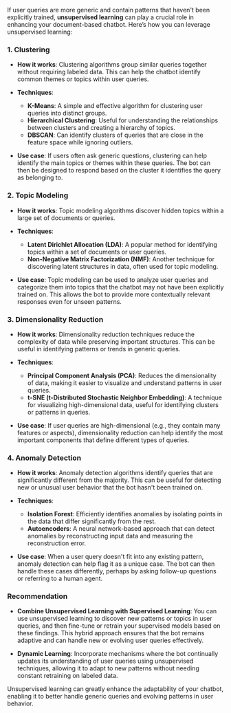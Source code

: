 If user queries are more generic and contain patterns that haven't been explicitly trained, **unsupervised learning** can play a crucial role in enhancing your document-based chatbot. Here’s how you can leverage unsupervised learning:

### 1. **Clustering**
- **How it works**: Clustering algorithms group similar queries together without requiring labeled data. This can help the chatbot identify common themes or topics within user queries.
- **Techniques**:
  - **K-Means**: A simple and effective algorithm for clustering user queries into distinct groups.
  - **Hierarchical Clustering**: Useful for understanding the relationships between clusters and creating a hierarchy of topics.
  - **DBSCAN**: Can identify clusters of queries that are close in the feature space while ignoring outliers.

- **Use case**: If users often ask generic questions, clustering can help identify the main topics or themes within these queries. The bot can then be designed to respond based on the cluster it identifies the query as belonging to.

### 2. **Topic Modeling**
- **How it works**: Topic modeling algorithms discover hidden topics within a large set of documents or queries.
- **Techniques**:
  - **Latent Dirichlet Allocation (LDA)**: A popular method for identifying topics within a set of documents or user queries.
  - **Non-Negative Matrix Factorization (NMF)**: Another technique for discovering latent structures in data, often used for topic modeling.

- **Use case**: Topic modeling can be used to analyze user queries and categorize them into topics that the chatbot may not have been explicitly trained on. This allows the bot to provide more contextually relevant responses even for unseen patterns.

### 3. **Dimensionality Reduction**
- **How it works**: Dimensionality reduction techniques reduce the complexity of data while preserving important structures. This can be useful in identifying patterns or trends in generic queries.
- **Techniques**:
  - **Principal Component Analysis (PCA)**: Reduces the dimensionality of data, making it easier to visualize and understand patterns in user queries.
  - **t-SNE (t-Distributed Stochastic Neighbor Embedding)**: A technique for visualizing high-dimensional data, useful for identifying clusters or patterns in queries.

- **Use case**: If user queries are high-dimensional (e.g., they contain many features or aspects), dimensionality reduction can help identify the most important components that define different types of queries.

### 4. **Anomaly Detection**
- **How it works**: Anomaly detection algorithms identify queries that are significantly different from the majority. This can be useful for detecting new or unusual user behavior that the bot hasn't been trained on.
- **Techniques**:
  - **Isolation Forest**: Efficiently identifies anomalies by isolating points in the data that differ significantly from the rest.
  - **Autoencoders**: A neural network-based approach that can detect anomalies by reconstructing input data and measuring the reconstruction error.

- **Use case**: When a user query doesn't fit into any existing pattern, anomaly detection can help flag it as a unique case. The bot can then handle these cases differently, perhaps by asking follow-up questions or referring to a human agent.

### **Recommendation**
- **Combine Unsupervised Learning with Supervised Learning**: You can use unsupervised learning to discover new patterns or topics in user queries, and then fine-tune or retrain your supervised models based on these findings. This hybrid approach ensures that the bot remains adaptive and can handle new or evolving user queries effectively.

- **Dynamic Learning**: Incorporate mechanisms where the bot continually updates its understanding of user queries using unsupervised techniques, allowing it to adapt to new patterns without needing constant retraining on labeled data.

Unsupervised learning can greatly enhance the adaptability of your chatbot, enabling it to better handle generic queries and evolving patterns in user behavior.